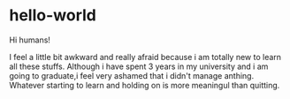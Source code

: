 # hello-world
Hi humans!

I feel a little bit awkward and really afraid because i am totally new to learn all these stuffs.
Although i have spent 3 years in my university and i am going to graduate,i feel very ashamed that i didn't manage anthing.
Whatever starting to learn and holding on is more meaningul than quitting.
